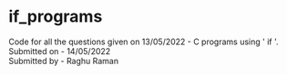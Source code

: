 # if_programs
Code for all the questions given on 13/05/2022 - C programs using ' if '.  
Submitted on - 14/05/2022  
Submitted by - Raghu Raman  
